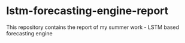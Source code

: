 # lstm-forecasting-engine-report
This repository contains the report of my summer work - LSTM based forecasting engine
